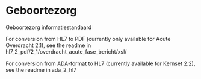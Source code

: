 # Geboortezorg
Geboortezorg informatiestandaard

For conversion from HL7 to PDF (currently only available for Acute Overdracht 2.1), see the readme in hl7_2_pdf/2_1/overdracht_acute_fase_bericht/xsl/

For conversion from ADA-format to HL7 (currently available for Kernset 2.2), see the readme in ada_2_hl7

